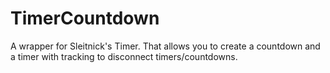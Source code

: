 # TimerCountdown
A wrapper for Sleitnick's Timer. That allows you to create a countdown and a timer with tracking to disconnect timers/countdowns.
